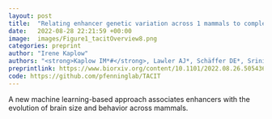 ```yaml
---
layout: post
title:  "Relating enhancer genetic variation across 1 mammals to complex phenotypes using machine learning."
date:   2022-08-28 22:21:59 +00:00
image:  images/Figure1_tacitOverview8.png
categories: preprint
author: "Irene Kaplow"
authors: "<strong>Kaplow IM*#</strong>, Lawler AJ*, Schäffer DE*, Srinivasan C., Wirthlin ME, Phan BN, Zhang X, Foley K, Prasad K, Brown AR, Zoonomia Project Consortium, Meyer WK, Pfenning AR#"
preprintlink: https://www.biorxiv.org/content/10.1101/2022.08.26.505436v1
code: https://github.com/pfenninglab/TACIT
---
```

A new machine learning-based approach associates enhancers with the evolution of brain size and behavior across mammals.
